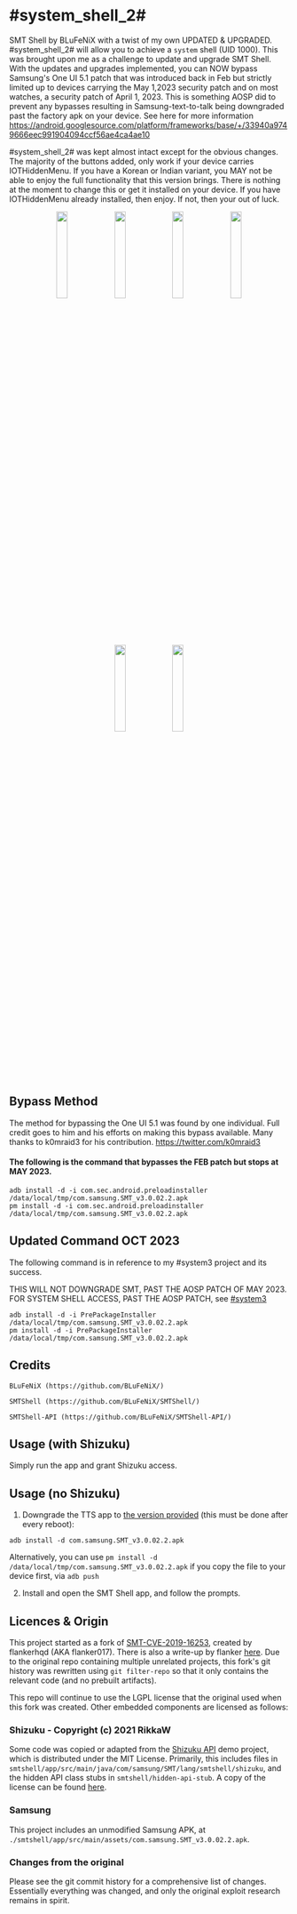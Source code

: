 # #system_shell_2#

SMT Shell by BLuFeNiX with a twist of my own UPDATED & UPGRADED. #system_shell_2# will allow you to achieve a `system` shell (UID 1000). This was brought upon me as a challenge to update and upgrade SMT Shell. With the updates and upgrades implemented, you can NOW bypass Samsung's One UI 5.1 patch that was introduced back in Feb but strictly limited up to devices carrying the May 1,2023 security patch and on most watches, a security patch of April 1, 2023. This is something AOSP did to prevent any bypasses resulting in Samsung-text-to-talk being downgraded past the factory apk on your device. See here for more information  https://android.googlesource.com/platform/frameworks/base/+/33940a9749666eec991904094ccf56ae4ca4ae10


#system_shell_2# was kept almost intact except for the obvious changes. The majority of the buttons added, only work if your device carries IOTHiddenMenu. If you have a Korean or Indian variant, you MAY not be able to enjoy the full functionality that this version brings. There is nothing at the moment to change this or get it installed on your device. If you have IOTHiddenMenu already installed, then enjoy. If not, then your out of luck. 



<div align="center">
    <img src="screenshots/ss1.png" width="20%" />
    <img src="screenshots/ss2.png" width="20%" /> 
    <img src="screenshots/ss3.png" width="20%" />
    <img src="screenshots/ss4.png" width="20%" /> 
    <img src="screenshots/ss5.png" width="20%" /> 
    <img src="screenshots/ss6.png" width="20%" />  
</div>
 



## Bypass Method
The method for bypassing the One UI 5.1 was found by one individual. Full credit goes to him and his efforts on making this bypass available. Many thanks to k0mraid3 for his contribution. https://twitter.com/k0mraid3

#### The following is the command that bypasses the FEB patch but stops at MAY 2023.
```
adb install -d -i com.sec.android.preloadinstaller /data/local/tmp/com.samsung.SMT_v3.0.02.2.apk
pm install -d -i com.sec.android.preloadinstaller /data/local/tmp/com.samsung.SMT_v3.0.02.2.apk
```

## Updated Command OCT 2023
The following command is in reference to my #system3 project and its success. 

THIS WILL NOT DOWNGRADE SMT, PAST THE AOSP PATCH OF MAY 2023.
FOR SYSTEM SHELL ACCESS, PAST THE AOSP PATCH, see [#system3](https://github.com/wr3cckl3ss1/system3)
```
adb install -d -i PrePackageInstaller /data/local/tmp/com.samsung.SMT_v3.0.02.2.apk
pm install -d -i PrePackageInstaller /data/local/tmp/com.samsung.SMT_v3.0.02.2.apk
```

## Credits
    BLuFeNiX (https://github.com/BLuFeNiX/)

    SMTShell (https://github.com/BLuFeNiX/SMTShell/)

    SMTShell-API (https://github.com/BLuFeNiX/SMTShell-API/)



## Usage (with Shizuku)

Simply run the app and grant Shizuku access.

## Usage (no Shizuku)

1. Downgrade the TTS app to [the version provided](https://raw.githubusercontent.com/BLuFeNiX/SMTShell/master/smtshell/app/src/main/assets/com.samsung.SMT_v3.0.02.2.apk) (this must be done after every reboot):
```
adb install -d com.samsung.SMT_v3.0.02.2.apk
```
Alternatively, you can use `pm install -d /data/local/tmp/com.samsung.SMT_v3.0.02.2.apk` if you copy the file to your device first, via `adb push`

2. Install and open the SMT Shell app, and follow the prompts.

## Licences & Origin

This project started as a fork of [SMT-CVE-2019-16253](https://github.com/flankerhqd/vendor-android-cves/tree/master/SMT-CVE-2019-16253), created by flankerhqd (AKA flanker017). There is also a write-up by flanker [here](https://blog.flanker017.me/text-to-speech-speaks-pwned). Due to the original repo containing multiple unrelated projects, this fork's git history was rewritten using `git filter-repo` so that it only contains the relevant code (and no prebuilt artifacts).

This repo will continue to use the LGPL license that the original used when this fork was created. Other embedded components are licensed as follows:

### Shizuku - Copyright (c) 2021 RikkaW

Some code was copied or adapted from the [Shizuku API](https://github.com/RikkaApps/Shizuku-API) demo project, which is distributed under the MIT License. Primarily, this includes files in `smtshell/app/src/main/java/com/samsung/SMT/lang/smtshell/shizuku`, and the hidden API class stubs in `smtshell/hidden-api-stub`. A copy of the license can be found [here](https://github.com/RikkaApps/Shizuku-API/blob/master/LICENSE).

### Samsung

This project includes an unmodified Samsung APK, at `./smtshell/app/src/main/assets/com.samsung.SMT_v3.0.02.2.apk`.

### Changes from the original

Please see the git commit history for a comprehensive list of changes. Essentially everything was changed, and only the original exploit research remains in spirit.
